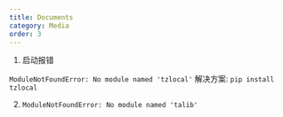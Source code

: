 ```yaml
---
title: Documents
category: Media
order: 3
---
```


1. 启动报错

`ModuleNotFoundError: No module named 'tzlocal'`
解决方案:
`pip install tzlocal`

2. `ModuleNotFoundError: No module named 'talib'`
